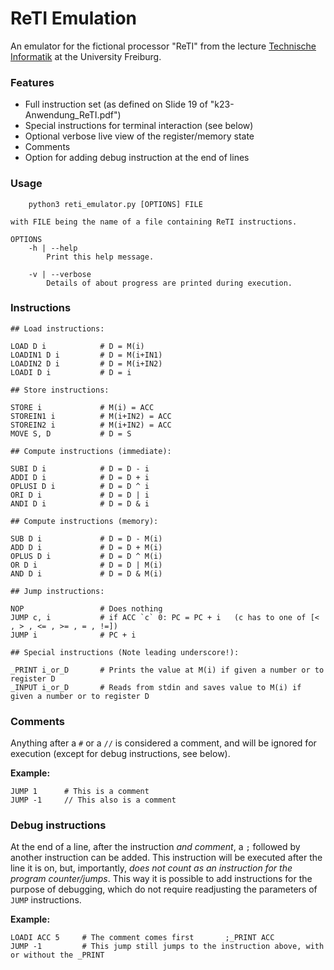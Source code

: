 # ReTI Emulation

An emulator for the fictional processor "ReTI" from the lecture [Technische Informatik](https://abs.informatik.uni-freiburg.de/src/teach_main.php?id=158) at the University Freiburg.

### Features

* Full instruction set (as defined on Slide 19 of "k23-Anwendung_ReTI.pdf")
* Special instructions for terminal interaction (see below)
* Optional verbose live view of the register/memory state
* Comments
* Option for adding debug instruction at the end of lines


### Usage

```
    python3 reti_emulator.py [OPTIONS] FILE

with FILE being the name of a file containing ReTI instructions.

OPTIONS
    -h | --help
        Print this help message.
    
    -v | --verbose
        Details of about progress are printed during execution.
```


### Instructions

```
## Load instructions:

LOAD D i            # D = M(i)
LOADIN1 D i         # D = M(i+IN1)
LOADIN2 D i         # D = M(i+IN2)
LOADI D i           # D = i

## Store instructions:

STORE i             # M(i) = ACC
STOREIN1 i          # M(i+IN2) = ACC
STOREIN2 i          # M(i+IN2) = ACC
MOVE S, D           # D = S

## Compute instructions (immediate):

SUBI D i            # D = D - i
ADDI D i            # D = D + i
OPLUSI D i          # D = D ^ i
ORI D i             # D = D | i
ANDI D i            # D = D & i

## Compute instructions (memory):

SUB D i             # D = D - M(i)
ADD D i             # D = D + M(i)
OPLUS D i           # D = D ^ M(i)
OR D i              # D = D | M(i)
AND D i             # D = D & M(i)

## Jump instructions:

NOP                 # Does nothing
JUMP c, i           # if ACC `c` 0: PC = PC + i   (c has to one of [< , > , <= , >= , = , !=])
JUMP i              # PC + i

## Special instructions (Note leading underscore!):

_PRINT i_or_D       # Prints the value at M(i) if given a number or to register D
_INPUT i_or_D       # Reads from stdin and saves value to M(i) if given a number or to register D
```

### Comments

Anything after a `#` or a `//` is considered a comment, and will be ignored for execution (except for debug instructions, see below).

**Example:**
```
JUMP 1      # This is a comment
JUMP -1     // This also is a comment
```


### Debug instructions

At the end of a line, after the instruction *and comment*, a `;` followed by another instruction can be added.
This instruction will be executed after the line it is on, but, importantly, *does not count as an instruction for the program counter/jumps*.
This way it is possible to add instructions for the purpose of debugging, which do not require readjusting the parameters of `JUMP` instructions.

**Example:**
```
LOADI ACC 5     # The comment comes first       ;_PRINT ACC
JUMP -1         # This jump still jumps to the instruction above, with or without the _PRINT

```